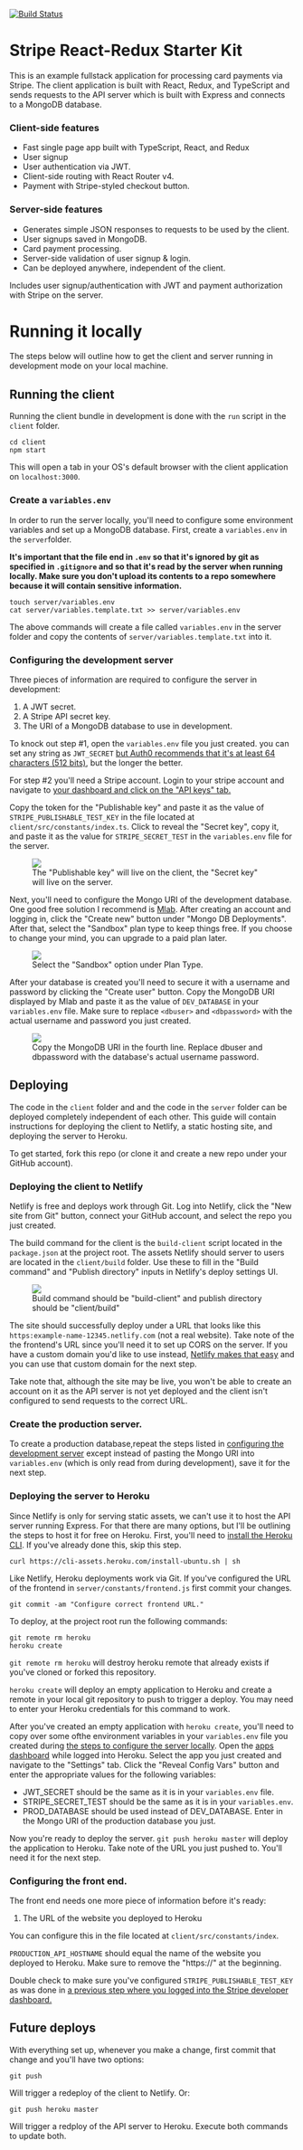 [![Build Status](https://travis-ci.org/Anveio/stripe-react-fullstack.svg?branch=master)](https://travis-ci.org/Anveio/stripe-react-fullstack)

# Stripe React-Redux Starter Kit

This is an example fullstack application for processing card payments via Stripe. The client application is built with React, Redux, and TypeScript and sends requests to the API server which is built with Express and connects to a MongoDB database.

### Client-side features

- Fast single page app built with TypeScript, React, and Redux
- User signup
- User authentication via JWT.
- Client-side routing with React Router v4.
- Payment with Stripe-styled checkout button.

### Server-side features

- Generates simple JSON responses to requests to be used by the client.
- User signups saved in MongoDB.
- Card payment processing.
- Server-side validation of user signup & login.
- Can be deployed anywhere, independent of the client.

Includes user signup/authentication with JWT and payment authorization with Stripe on the server.

# Running it locally

The steps below will outline how to get the client and server running in development mode on your local machine.

## Running the client

Running the client bundle in development is done with the `run` script in the `client` folder.

```shell
cd client
npm start
```

This will open a tab in your OS's default browser with the client application on `localhost:3000`.

### Create a `variables.env`

In order to run the server locally, you'll need to configure some environment variables and set up a MongoDB database. First, create a `variables.env` in the `server`folder.

**It's important that the file end in `.env` so that it's ignored by git as specified in `.gitignore` and so that it's read by the server when running locally. Make sure you don't upload its contents to a repo somewhere because it will contain sensitive information.**

```shell
touch server/variables.env
cat server/variables.template.txt >> server/variables.env
```

The above commands will create a file called `variables.env` in the server folder and copy the contents of `server/variables.template.txt` into it.

### Configuring the development server

Three pieces of information are required to configure the server in development:

1.  A JWT secret.
2.  A Stripe API secret key.
3.  The URI of a MongoDB database to use in development.

To knock out step #1, open the `variables.env` file you just created. you can set any string as `JWT_SECRET` [but Auth0 recommends that it's at least 64 characters (512 bits)](https://auth0.com/blog/brute-forcing-hs256-is-possible-the-importance-of-using-strong-keys-to-sign-jwts), but the longer the better.

For step #2 you'll need a Stripe account. Login to your stripe account and navigate to [your dashboard and click on the "API keys" tab.](https://dashboard.stripe.com/account/apikeys)

Copy the token for the "Publishable key" and paste it as the value of `STRIPE_PUBLISHABLE_TEST_KEY` in the file located at `client/src/constants/index.ts`. Click to reveal the "Secret key", copy it, and paste it as the value for `STRIPE_SECRET_TEST` in the `variables.env` file for the server.

<figure>
<img src="https://i.imgur.com/ABGHIUP.png">
<figcaption>The "Publishable key" will live on the client, the "Secret key" will live on the server.</figcaption>
</figure>

Next, you'll need to configure the Mongo URI of the development database. One good free solution I recommend is [Mlab](https://mlab.com/home). After creating an account and logging in, click the "Create new" button under "Mongo DB Deployments". After that, select the "Sandbox" plan type to keep things free. If you choose to change your mind, you can upgrade to a paid plan later.

<figure>
<img src="https://i.imgur.com/tfCM5Lx.png">
<figcaption>Select the "Sandbox" option under Plan Type.</figcaption>
</figure>

After your database is created you'll need to secure it with a username and password by clicking the "Create user" button. Copy the MongoDB URI displayed by Mlab and paste it as the value of `DEV_DATABASE` in your `variables.env` file. Make sure to replace `<dbuser>` and `<dbpassword>` with the actual username and password you just created.

<figure>
<img src="https://i.imgur.com/yTlLgl7.png">
<figcaption>Copy the MongoDB URI in the fourth line. Replace dbuser and dbpassword with the database's actual username password.</figcaption>
</figure>

## Deploying

The code in the `client` folder and and the code in the `server` folder can be deployed completely independent of each other. This guide will contain instructions for deploying the client to Netlify, a static hosting site, and deploying the server to Heroku.

To get started, fork this repo (or clone it and create a new repo under your GitHub account).

### Deploying the client to Netlify

Netlify is free and deploys work through Git. Log into Netlify, click the "New site from Git" button, connect your GitHub account, and select the repo you just created.

The build command for the client is the `build-client` script located in the `package.json` at the project root. The assets Netlify should server to users are located in the `client/build` folder. Use these to fill in the "Build command" and "Publish directory" inputs in Netlify's deploy settings UI.

<figure>
<img src="https://i.imgur.com/KYunrA5.png">
<figcaption>Build command should be "build-client" and publish directory should be "client/build" </figcaption>
</figure>

The site should successfully deploy under a URL that looks like this `https:example-name-12345.netlify.com` (not a real website). Take note of the the frontend's URL since you'll need it to set up CORS on the server. If you have a custom domain you'd like to use instead, [Netlify makes that easy](https://www.netlify.com/docs/custom-domains/) and you can use that custom domain for the next step.

Take note that, although the site may be live, you won't be able to create an account on it as the API server is not yet deployed and the client isn't configured to send requests to the correct URL.

### Create the production server.

To create a production database,repeat the steps listed in <a href="#configuring-the-development-server">configuring the development server</a> except instead of pasting the Mongo URI into `variables.env` (which is only read from during development), save it for the next step.

### Deploying the server to Heroku

Since Netlify is only for serving static assets, we can't use it to host the API server running Express. For that there are many options, but I'll be outlining the steps to host it for free on Heroku. First, you'll need to [install the Heroku CLI](https://devcenter.heroku.com/articles/heroku-cli#standalone-installation). If you've already done this, skip this step.

```shell
curl https://cli-assets.heroku.com/install-ubuntu.sh | sh
```

Like Netlify, Heroku deployments work via Git. If you've configured the URL of the frontend in `server/constants/frontend.js` first commit your changes.

```shell
git commit -am "Configure correct frontend URL."
```

To deploy, at the project root run the following commands:

```shell
git remote rm heroku
heroku create
```

`git remote rm heroku` will destroy heroku remote that already exists if you've cloned or forked this repository.

`heroku create` will deploy an empty application to Heroku and create a remote in your local git repository to push to trigger a deploy. You may need to enter your Heroku credentials for this command to work.

After you've created an empty application with `heroku create`, you'll need to copy over some ofthe environment variables in your `variables.env` file you created during <a href="#configuring-the-production-server">the steps to configure the server locally</a>. Open the [apps dashboard](https://dashboard.heroku.com/apps) while logged into Heroku. Select the app you just created and navigate to the "Settings" tab. Click the "Reveal Config Vars" button and enter the appropriate values for the following variables:

- JWT_SECRET should be the same as it is in your `variables.env` file.
- STRIPE_SECRET_TEST should be the same as it is in your `variables.env`.
- PROD_DATABASE should be used instead of DEV_DATABASE. Enter in the Mongo URI of the production database you just.

Now you're ready to deploy the server. `git push heroku master` will deploy the application to Heroku. Take note of the URL you just pushed to. You'll need it for the next step.

### Configuring the front end.

The front end needs one more piece of information before it's ready:

1.  The URL of the website you deployed to Heroku

You can configure this in the file located at `client/src/constants/index`.

`PRODUCTION_API_HOSTNAME` should equal the name of the website you deployed to Heroku. Make sure to remove the "https://" at the beginning.

Double check to make sure you've configured `STRIPE_PUBLISHABLE_TEST_KEY` as was done in <a href="#configuring-the-production-server">a previous step where you logged into the Stripe developer dashboard.</a>

## Future deploys

With everything set up, whenever you make a change, first commit that change and you'll have two options:

`git push`

Will trigger a redeploy of the client to Netlify. Or:

`git push heroku master`

Will trigger a redploy of the API server to Heroku. Execute both commands to update both.
